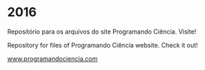 # 2016
Repositório para os arquivos do site Programando Ciência.
Visite!

Repository for files of Programando Ciência website.
Check it out!

www.programandociencia.com
